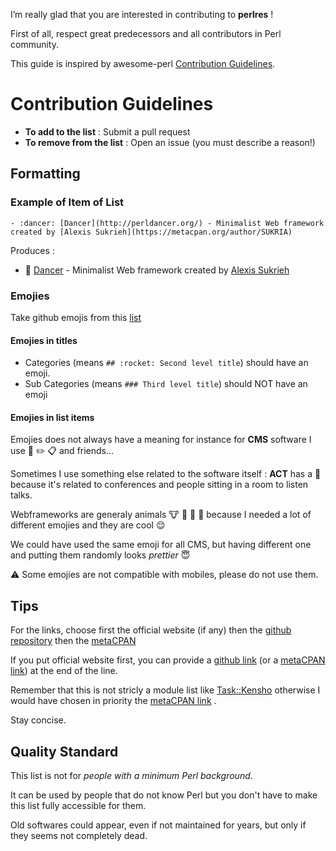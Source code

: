 I’m really glad that you are interested in contributing to **perlres** !

First of all, respect great predecessors and all contributors in Perl community.

This guide is inspired by awesome-perl [Contribution Guidelines](https://github.com/hachiojipm/awesome-perl/blob/master/CONTRIBUTING.md).

# Contribution Guidelines

* **To add to the list** : Submit a pull request
* **To remove from the list** : Open an issue (you must describe a reason!)

## Formatting
### Example of Item of List

```
- :dancer: [Dancer](http://perldancer.org/) - Minimalist Web framework created by [Alexis Sukrieh](https://metacpan.org/author/SUKRIA)
```

Produces : 
- :dancer: [Dancer](http://perldancer.org/) - Minimalist Web framework created by [Alexis Sukrieh](https://metacpan.org/author/SUKRIA)


### Emojies
Take github emojis from this [list](https://gist.github.com/rxaviers/7360908)

#### Emojies in titles
- Categories (means `## :rocket: Second level title`) should have an emoji.
- Sub Categories (means `### Third level title`) should NOT have an emoji 

#### Emojies in list items

Emojies does not always have a meaning for instance for **CMS** software I use :memo: :pencil2: :clipboard: and friends...

Sometimes I use something else related to the software itself : **ACT** has a :seat: because it's related to conferences and people sitting in a room to listen talks.

Webframeworks are generaly animals :cow: :bear: :frog: :hamster: because I needed a lot of different emojies and they are cool :relieved:

We could have used the same emoji for all CMS, but having different one and putting them randomly looks *prettier* :innocent:

:warning: Some emojies are not compatible with mobiles, please do not use them.

## Tips

For the links, choose first the official website (if any) then the [github repository](https://github.com/) then the [metaCPAN](https://metacpan.org/)

If you put official website first, you can provide a [github link](https://github.com/) (or a [metaCPAN link](https://metacpan.org/)) at the end of the line.

Remember that this is not stricly a module list like [Task::Kensho](https://github.com/EnlightenedPerlOrganisation/task-kensho) otherwise I would have chosen in priority the [metaCPAN link](https://metacpan.org/)
.

Stay concise.

## Quality Standard

This list is not for *people with a minimum Perl background*. 

It can be used by people that do not know Perl but you don't have to make this list fully accessible for them.

Old softwares could appear, even if not maintained for years, but only if they seems not completely dead.
